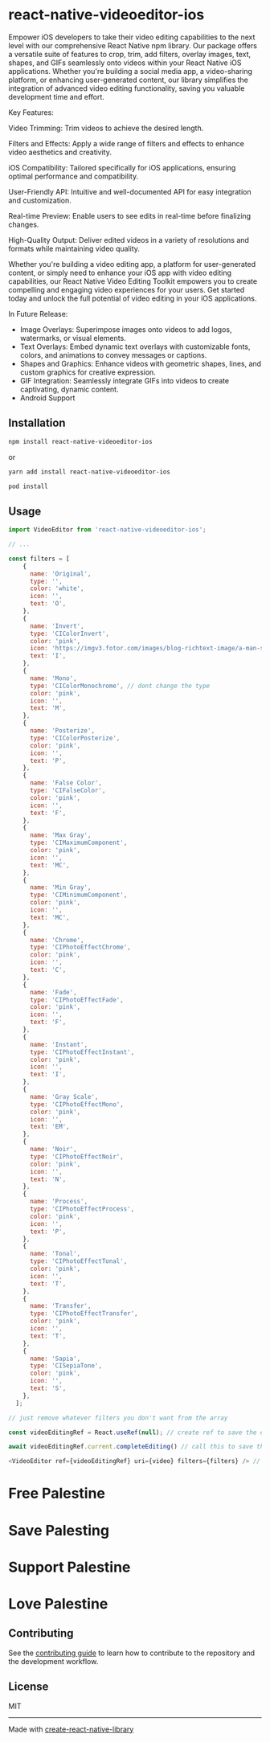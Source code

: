 # react-native-videoeditor-ios

Empower iOS developers to take their video editing capabilities to the next level with our comprehensive React Native npm library. Our package offers a versatile suite of features to crop, trim, add filters, overlay images, text, shapes, and GIFs seamlessly onto videos within your React Native iOS applications. Whether you're building a social media app, a video-sharing platform, or enhancing user-generated content, our library simplifies the integration of advanced video editing functionality, saving you valuable development time and effort.

Key Features:

Video Trimming: Trim videos to achieve the desired length.

Filters and Effects: Apply a wide range of filters and effects to enhance video aesthetics and creativity.

iOS Compatibility: Tailored specifically for iOS applications, ensuring optimal performance and compatibility.

User-Friendly API: Intuitive and well-documented API for easy integration and customization.

Real-time Preview: Enable users to see edits in real-time before finalizing changes.

High-Quality Output: Deliver edited videos in a variety of resolutions and formats while maintaining video quality.

Whether you're building a video editing app, a platform for user-generated content, or simply need to enhance your iOS app with video editing capabilities, our React Native Video Editing Toolkit empowers you to create compelling and engaging video experiences for your users. Get started today and unlock the full potential of video editing in your iOS applications.

In Future Release:

- Image Overlays: Superimpose images onto videos to add logos, watermarks, or visual elements.
- Text Overlays: Embed dynamic text overlays with customizable fonts, colors, and animations to convey messages or captions.
- Shapes and Graphics: Enhance videos with geometric shapes, lines, and custom graphics for creative expression.
- GIF Integration: Seamlessly integrate GIFs into videos to create captivating, dynamic content.
- Android Support

## Installation

```sh
npm install react-native-videoeditor-ios
```

or

```sh
yarn add install react-native-videoeditor-ios
```

```sh
pod install
```

## Usage

```js
import VideoEditor from 'react-native-videoeditor-ios';

// ...

const filters = [
    {
      name: 'Original',
      type: '',
      color: 'white',
      icon: '',
      text: 'O',
    },
    {
      name: 'Invert',
      type: 'CIColorInvert',
      color: 'pink',
      icon: 'https://imgv3.fotor.com/images/blog-richtext-image/a-man-surfing-with-different-filter.png', // (optional) add image uri to show as a filter preview
      text: 'I',
    },
    {
      name: 'Mono',
      type: 'CIColorMonochrome', // dont change the type
      color: 'pink',
      icon: '',
      text: 'M',
    },
    {
      name: 'Posterize',
      type: 'CIColorPosterize',
      color: 'pink',
      icon: '',
      text: 'P',
    },
    {
      name: 'False Color',
      type: 'CIFalseColor',
      color: 'pink',
      icon: '',
      text: 'F',
    },
    {
      name: 'Max Gray',
      type: 'CIMaximumComponent',
      color: 'pink',
      icon: '',
      text: 'MC',
    },
    {
      name: 'Min Gray',
      type: 'CIMinimumComponent',
      color: 'pink',
      icon: '',
      text: 'MC',
    },
    {
      name: 'Chrome',
      type: 'CIPhotoEffectChrome',
      color: 'pink',
      icon: '',
      text: 'C',
    },
    {
      name: 'Fade',
      type: 'CIPhotoEffectFade',
      color: 'pink',
      icon: '',
      text: 'F',
    },
    {
      name: 'Instant',
      type: 'CIPhotoEffectInstant',
      color: 'pink',
      icon: '',
      text: 'I',
    },
    {
      name: 'Gray Scale',
      type: 'CIPhotoEffectMono',
      color: 'pink',
      icon: '',
      text: 'EM',
    },
    {
      name: 'Noir',
      type: 'CIPhotoEffectNoir',
      color: 'pink',
      icon: '',
      text: 'N',
    },
    {
      name: 'Process',
      type: 'CIPhotoEffectProcess',
      color: 'pink',
      icon: '',
      text: 'P',
    },
    {
      name: 'Tonal',
      type: 'CIPhotoEffectTonal',
      color: 'pink',
      icon: '',
      text: 'T',
    },
    {
      name: 'Transfer',
      type: 'CIPhotoEffectTransfer',
      color: 'pink',
      icon: '',
      text: 'T',
    },
    {
      name: 'Sapia',
      type: 'CISepiaTone',
      color: 'pink',
      icon: '',
      text: 'S',
    },
  ];

// just remove whatever filters you don't want from the array

const videoEditingRef = React.useRef(null); // create ref to save the edited video

await videoEditingRef.current.completeEditing() // call this to save the edited video

<VideoEditor ref={videoEditingRef} uri={video} filters={filters} /> // add video from the gallery or phone camera
```
# Free Palestine

# Save Palesting

# Support Palestine

# Love Palestine

## Contributing

See the [contributing guide](CONTRIBUTING.md) to learn how to contribute to the repository and the development workflow.

## License

MIT

---

Made with [create-react-native-library](https://github.com/callstack/react-native-builder-bob)

